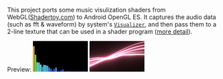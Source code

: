 This project ports some music visulization shaders from WebGL([Shadertoy.com](https://www.shadertoy.com/)) to Android OpenGL ES. It captures the audio data (such as fft & waveform) by system's [`Visualizer`](https://developer.android.com/reference/android/media/audiofx/Visualizer.html), and then pass them to a 2-line texture that can be used in a shader program ([more detail](https://forum.openframeworks.cc/t/passing-fft-audio-data-into-a-shader-as-a-texture2d-object-shadertoy/13756)).

Preview: 
![Preview](image/p1.png) ![Preview](image/p2.png) 
